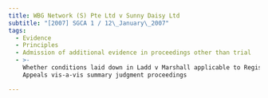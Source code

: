 ```yaml
---
title: WBG Network (S) Pte Ltd v Sunny Daisy Ltd
subtitle: "[2007] SGCA 1 / 12\_January\_2007"
tags:
  - Evidence
  - Principles
  - Admission of additional evidence in proceedings other than trial
  - >-
    Whether conditions laid down in Ladd v Marshall applicable to Registrar\'s
    Appeals vis-a-vis summary judgment proceedings

---
```


